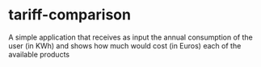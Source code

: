 # tariff-comparison
A simple application that receives as input the annual consumption of the user (in KWh) and shows  how much would cost (in Euros) each of the available products
